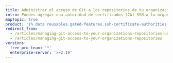 ```yaml
---
title: Administrar el acceso de Git a los repositorios de tu organización
intro: Puedes agregar una autoridad de certificados (CA) SSH a tu organización y permitir que los miembros accedan a los repositorios de la organización sobre Git mediante claves firmadas por la CA SSH.
mapTopic: true
product: '{% data reusables.gated-features.ssh-certificate-authorities %}'
redirect_from:
  - /articles/managing-git-access-to-your-organizations-repositories-using-ssh-certificate-authorities/
  - /articles/managing-git-access-to-your-organizations-repositories
versions:
  free-pro-team: '*'
  enterprise-server: '>=2.19'
---
```


